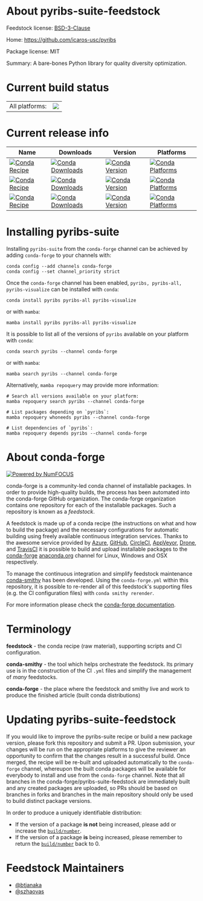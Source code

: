 About pyribs-suite-feedstock
============================

Feedstock license: [BSD-3-Clause](https://github.com/conda-forge/pyribs-feedstock/blob/main/LICENSE.txt)

Home: https://github.com/icaros-usc/pyribs

Package license: MIT

Summary: A bare-bones Python library for quality diversity optimization.

Current build status
====================


<table><tr><td>All platforms:</td>
    <td>
      <a href="https://dev.azure.com/conda-forge/feedstock-builds/_build/latest?definitionId=12089&branchName=main">
        <img src="https://dev.azure.com/conda-forge/feedstock-builds/_apis/build/status/pyribs-feedstock?branchName=main">
      </a>
    </td>
  </tr>
</table>

Current release info
====================

| Name | Downloads | Version | Platforms |
| --- | --- | --- | --- |
| [![Conda Recipe](https://img.shields.io/badge/recipe-pyribs-green.svg)](https://anaconda.org/conda-forge/pyribs) | [![Conda Downloads](https://img.shields.io/conda/dn/conda-forge/pyribs.svg)](https://anaconda.org/conda-forge/pyribs) | [![Conda Version](https://img.shields.io/conda/vn/conda-forge/pyribs.svg)](https://anaconda.org/conda-forge/pyribs) | [![Conda Platforms](https://img.shields.io/conda/pn/conda-forge/pyribs.svg)](https://anaconda.org/conda-forge/pyribs) |
| [![Conda Recipe](https://img.shields.io/badge/recipe-pyribs--all-green.svg)](https://anaconda.org/conda-forge/pyribs-all) | [![Conda Downloads](https://img.shields.io/conda/dn/conda-forge/pyribs-all.svg)](https://anaconda.org/conda-forge/pyribs-all) | [![Conda Version](https://img.shields.io/conda/vn/conda-forge/pyribs-all.svg)](https://anaconda.org/conda-forge/pyribs-all) | [![Conda Platforms](https://img.shields.io/conda/pn/conda-forge/pyribs-all.svg)](https://anaconda.org/conda-forge/pyribs-all) |
| [![Conda Recipe](https://img.shields.io/badge/recipe-pyribs--visualize-green.svg)](https://anaconda.org/conda-forge/pyribs-visualize) | [![Conda Downloads](https://img.shields.io/conda/dn/conda-forge/pyribs-visualize.svg)](https://anaconda.org/conda-forge/pyribs-visualize) | [![Conda Version](https://img.shields.io/conda/vn/conda-forge/pyribs-visualize.svg)](https://anaconda.org/conda-forge/pyribs-visualize) | [![Conda Platforms](https://img.shields.io/conda/pn/conda-forge/pyribs-visualize.svg)](https://anaconda.org/conda-forge/pyribs-visualize) |

Installing pyribs-suite
=======================

Installing `pyribs-suite` from the `conda-forge` channel can be achieved by adding `conda-forge` to your channels with:

```
conda config --add channels conda-forge
conda config --set channel_priority strict
```

Once the `conda-forge` channel has been enabled, `pyribs, pyribs-all, pyribs-visualize` can be installed with `conda`:

```
conda install pyribs pyribs-all pyribs-visualize
```

or with `mamba`:

```
mamba install pyribs pyribs-all pyribs-visualize
```

It is possible to list all of the versions of `pyribs` available on your platform with `conda`:

```
conda search pyribs --channel conda-forge
```

or with `mamba`:

```
mamba search pyribs --channel conda-forge
```

Alternatively, `mamba repoquery` may provide more information:

```
# Search all versions available on your platform:
mamba repoquery search pyribs --channel conda-forge

# List packages depending on `pyribs`:
mamba repoquery whoneeds pyribs --channel conda-forge

# List dependencies of `pyribs`:
mamba repoquery depends pyribs --channel conda-forge
```


About conda-forge
=================

[![Powered by
NumFOCUS](https://img.shields.io/badge/powered%20by-NumFOCUS-orange.svg?style=flat&colorA=E1523D&colorB=007D8A)](https://numfocus.org)

conda-forge is a community-led conda channel of installable packages.
In order to provide high-quality builds, the process has been automated into the
conda-forge GitHub organization. The conda-forge organization contains one repository
for each of the installable packages. Such a repository is known as a *feedstock*.

A feedstock is made up of a conda recipe (the instructions on what and how to build
the package) and the necessary configurations for automatic building using freely
available continuous integration services. Thanks to the awesome service provided by
[Azure](https://azure.microsoft.com/en-us/services/devops/), [GitHub](https://github.com/),
[CircleCI](https://circleci.com/), [AppVeyor](https://www.appveyor.com/),
[Drone](https://cloud.drone.io/welcome), and [TravisCI](https://travis-ci.com/)
it is possible to build and upload installable packages to the
[conda-forge](https://anaconda.org/conda-forge) [anaconda.org](https://anaconda.org/)
channel for Linux, Windows and OSX respectively.

To manage the continuous integration and simplify feedstock maintenance
[conda-smithy](https://github.com/conda-forge/conda-smithy) has been developed.
Using the ``conda-forge.yml`` within this repository, it is possible to re-render all of
this feedstock's supporting files (e.g. the CI configuration files) with ``conda smithy rerender``.

For more information please check the [conda-forge documentation](https://conda-forge.org/docs/).

Terminology
===========

**feedstock** - the conda recipe (raw material), supporting scripts and CI configuration.

**conda-smithy** - the tool which helps orchestrate the feedstock.
                   Its primary use is in the construction of the CI ``.yml`` files
                   and simplify the management of *many* feedstocks.

**conda-forge** - the place where the feedstock and smithy live and work to
                  produce the finished article (built conda distributions)


Updating pyribs-suite-feedstock
===============================

If you would like to improve the pyribs-suite recipe or build a new
package version, please fork this repository and submit a PR. Upon submission,
your changes will be run on the appropriate platforms to give the reviewer an
opportunity to confirm that the changes result in a successful build. Once
merged, the recipe will be re-built and uploaded automatically to the
`conda-forge` channel, whereupon the built conda packages will be available for
everybody to install and use from the `conda-forge` channel.
Note that all branches in the conda-forge/pyribs-suite-feedstock are
immediately built and any created packages are uploaded, so PRs should be based
on branches in forks and branches in the main repository should only be used to
build distinct package versions.

In order to produce a uniquely identifiable distribution:
 * If the version of a package **is not** being increased, please add or increase
   the [``build/number``](https://docs.conda.io/projects/conda-build/en/latest/resources/define-metadata.html#build-number-and-string).
 * If the version of a package **is** being increased, please remember to return
   the [``build/number``](https://docs.conda.io/projects/conda-build/en/latest/resources/define-metadata.html#build-number-and-string)
   back to 0.

Feedstock Maintainers
=====================

* [@btjanaka](https://github.com/btjanaka/)
* [@szhaovas](https://github.com/szhaovas/)

